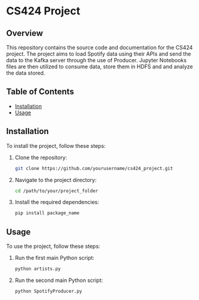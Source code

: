 # CS424 Project

## Overview

This repository contains the source code and documentation for the CS424 project. The project aims to load Spotify data using their APIs and send the data to the Kafka server through the use of Producer. Jupyter Notebooks files are then utilized to consume data, store them in HDFS and
and analyze the data stored.

## Table of Contents

- [Installation](#installation)
- [Usage](#usage)

## Installation

To install the project, follow these steps:

1. Clone the repository:
   ```sh
   git clone https://github.com/yourusername/cs424_project.git
   ```
2. Navigate to the project directory:
   ```sh
   cd /path/to/your/project_folder
   ```
3. Install the required dependencies:
   ```sh
   pip install package_name
   ```

## Usage

To use the project, follow these steps:

1. Run the first main Python script:
   ```sh
   python artists.py
   ```
2. Run the second main Python script:
   ```sh
   python SpotifyProducer.py
   ```
